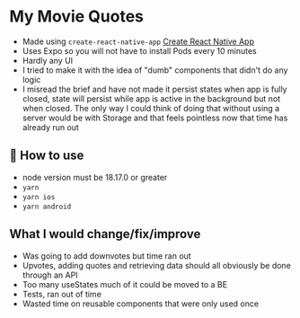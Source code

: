 # My Movie Quotes

- Made using `create-react-native-app` <a href="https://github.com/expo/create-react-native-app">Create React Native App</a>
- Uses Expo so you will not have to install Pods every 10 minutes
- Hardly any UI
- I tried to make it with the idea of "dumb" components that didn't do any logic
- I misread the brief and have not made it persist states when app is fully closed, state will persist while app is active in the background but not when closed. The only way I could think of doing that without using a server would be with Storage and that feels pointless now that time has already run out

## 🚀 How to use

- node version must be 18.17.0 or greater
- `yarn`
- `yarn ios`
- `yarn android`

## What I would change/fix/improve

- Was going to add downvotes but time ran out
- Upvotes, adding quotes and retrieving data should all obviously be done through an API
- Too many useStates much of it could be moved to a BE
- Tests, ran out of time
- Wasted time on reusable components that were only used once

